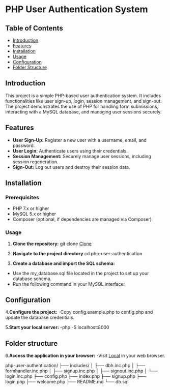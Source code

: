 # PHP User Authentication System

## Table of Contents

- [Introduction](#introduction)
- [Features](#features)
- [Installation](#installation)
- [Usage](#usage)
- [Configuration](#configuration)
- [Folder Structure](#folder-structure)

## Introduction

This project is a simple PHP-based user authentication system. It includes functionalities like user sign-up, login, session management, and sign-out. The project demonstrates the use of PHP for handling form submissions, interacting with a MySQL database, and managing user sessions securely.

## Features

- **User Sign-Up:** Register a new user with a username, email, and password.
- **User Login:** Authenticate users using their credentials.
- **Session Management:** Securely manage user sessions, including session regeneration.
- **Sign-Out:** Log out users and destroy their session data.

## Installation

### Prerequisites

- PHP 7.x or higher
- MySQL 5.x or higher
- Composer (optional, if dependencies are managed via Composer)

### Usage

1. **Clone the repository:**
   git clone [Clone](https://github.com/your-username/php-user-authentication.git)

2. **Navigate to the project directory**
cd php-user-authentication

3. **Create a database and import the SQL schema:**

- Use the my_database.sql file located in the project to set up your database schema.
- Run the following command in your MySQL interface:

## Configuration

4.**Configure the project:**
-Copy config.example.php to config.php and update the database credentials.

5.**Start your local server:**
-php -S localhost:8000

## Folder structure

6.**Access the application in your browser:**
-Visit [Local](http://localhost:8000) in your web browser.

php-user-authentication/
├── includes/
│   ├── dbh.inc.php
│   ├── formhandler.inc.php
│   ├── signup.inc.php
│   ├── signout.inc.php
│   └── login.inc.php
├── config.php
├── index.php
├── signup.php
├── login.php
├── welcome.php
├── README.md
└── db.sql
